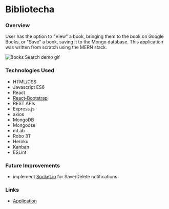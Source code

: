 # Bibliotecha

### Overview
User has the option to "View" a book, bringing them to the book on Google Books, or "Save" a book, saving it to the Mongo database. This application was written from scratch using the MERN stack.

![Books Search demo gif](/demo.gif?raw=true)

### Technologies Used
* HTML/CSS
* Javascript ES6
* React
* [React-Bootstrap](https://react-bootstrap.github.io/)
* REST APIs
* Express.js
* axios
* MongoDB
* Mongoose
* mLab
* Robo 3T
* Heroku
* Kanban
* ESLint

### Future Improvements
* implement [Socket.io](https://socket.io/) for Save/Delete notifications

### Links
* [Application](https://protected-basin-70677.herokuapp.com/)
